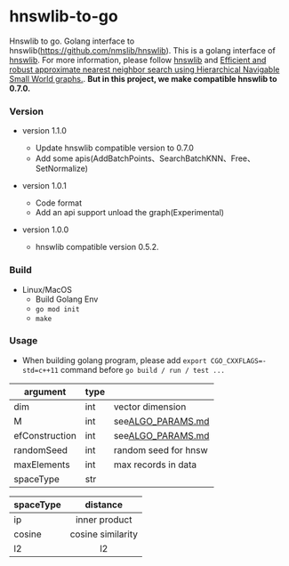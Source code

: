 # hnswlib-to-go
Hnswlib to go. Golang interface to hnswlib(https://github.com/nmslib/hnswlib). This is a golang interface of [hnswlib](https://github.com/nmslib/hnswlib). For more information, please follow [hnswlib](https://github.com/nmslib/hnswlib) and [Efficient and robust approximate nearest neighbor search using Hierarchical Navigable Small World graphs.](https://arxiv.org/abs/1603.09320).
**But in this project, we make compatible hnswlib to 0.7.0.**


### Version
* version 1.1.0
  * Update hnswlib compatible version to 0.7.0
  * Add some apis(AddBatchPoints、SearchBatchKNN、Free、SetNormalize)

* version 1.0.1
  * Code format
  * Add an api support unload the graph(Experimental)

* version 1.0.0
  * hnswlib compatible version 0.5.2.


### Build

* Linux/MacOS
  * Build Golang Env
  * `go mod init`
  * `make`

### Usage

* When building golang program, please add `export CGO_CXXFLAGS=-std=c++11` command before `go build / run / test ...`

| argument       | type | |
| -------------- | ---- | ----- |
| dim            | int  | vector dimension |
| M              | int  | see[ALGO_PARAMS.md](https://github.com/nmslib/hnswlib/blob/master/ALGO_PARAMS.md) |
| efConstruction | int  | see[ALGO_PARAMS.md](https://github.com/nmslib/hnswlib/blob/master/ALGO_PARAMS.md) |
| randomSeed     | int  | random seed for hnsw |
| maxElements    | int  | max records in data |
| spaceType      | str  | |

| spaceType | distance          |
| --------- |:-----------------:|
| ip        | inner product     |
| cosine    | cosine similarity |
| l2        | l2                |
